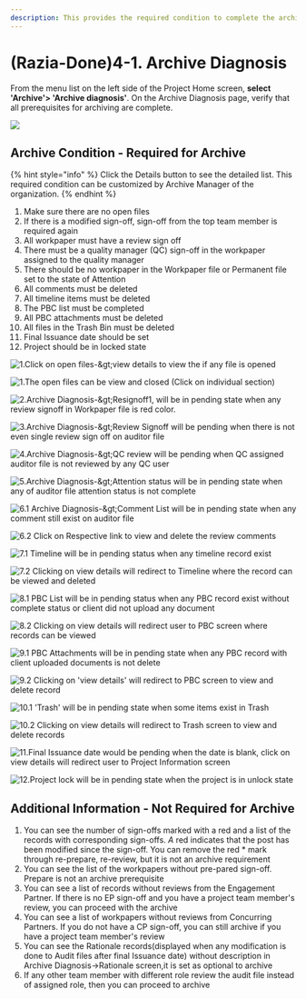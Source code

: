 ```yaml
---
description: This provides the required condition to complete the archive process
---
```


# \(Razia-Done\)4-1. Archive Diagnosis

From the menu list on the left side of the Project Home screen, **select 'Archive'&gt; 'Archive diagnosis'**. On the Archive Diagnosis page, verify that all prerequisites for archiving are complete.

![](../../../.gitbook/assets/image%20%2815%29.png)

## Archive Condition - Required for Archive

{% hint style="info" %}
Click the Details button to see the detailed list. This required condition can be customized by Archive Manager of the organization.
{% endhint %}

1. Make sure there are no open files
2. If there is a modified sign-off, sign-off from the top team member is required again
3. All workpaper must have a review sign off
4. There must be a quality manager \(QC\) sign-off in the workpaper assigned to the quality manager
5. There should be no workpaper in the Workpaper file or Permanent file set to the state of Attention
6. All comments must be deleted
7. All timeline items must be deleted
8. The PBC list must be completed
9. All PBC attachments must be deleted
10. All files in the Trash Bin must be deleted
11. Final Issuance date should be set
12. Project should be in locked state

![1.Click on open files-&amp;gt;view details to view the if any  file is opened](../../../.gitbook/assets/image%20%2810%29.png)

![1.The open files can be view and closed \(Click on individual section\)](../../../.gitbook/assets/6.png)

![2.Archive Diagnosis-&amp;gt;Resignoff1, will be in pending state when any review signoff in Workpaper file is red color.](../../../.gitbook/assets/image%20%287%29.png)

![3.Archive Diagnosis-&amp;gt;Review Signoff will be pending when there is not even single review sign off on auditor file ](../../../.gitbook/assets/image%20%2836%29.png)

![4.Archive Diagnosis-&amp;gt;QC review will be pending when QC assigned auditor file is not reviewed by any QC user](../../../.gitbook/assets/image%20%2839%29.png)

![5.Archive Diagnosis-&amp;gt;Attention status will be in pending state when any of auditor file attention status is not complete](../../../.gitbook/assets/image%20%2819%29.png)

![6.1  Archive Diagnosis-&amp;gt;Comment List will be in pending state when any comment still exist on auditor file](../../../.gitbook/assets/image.png)

![6.2 Click on Respective link to view and delete the review comments](../../../.gitbook/assets/image%20%2827%29.png)

![7.1 Timeline will be in pending status when any timeline record exist](../../../.gitbook/assets/image%20%2825%29.png)

![7.2 Clicking on view details will redirect to Timeline where the record can be viewed and deleted](../../../.gitbook/assets/image%20%282%29.png)

![8.1 PBC List will be in pending status when any PBC record exist without complete status or client did not upload any document](../../../.gitbook/assets/image%20%289%29.png)

![8.2 Clicking on view details will redirect user to PBC screen where records can be viewed](../../../.gitbook/assets/image%20%2818%29.png)

![9.1 PBC Attachments will be in pending state when any PBC record with client uploaded documents is not delete](../../../.gitbook/assets/image%20%2829%29.png)

![9.2 Clicking on &apos;view details&apos; will redirect to PBC screen to view and delete record](../../../.gitbook/assets/image%20%2812%29.png)

![10.1 &apos;Trash&apos; will be in pending state when some items exist in Trash](../../../.gitbook/assets/image%20%2835%29.png)

![10.2 Clicking on view details will redirect to Trash screen to view and delete records](../../../.gitbook/assets/image%20%283%29.png)

![11.Final Issuance date would be pending when the date is blank, click on view details will redirect user to Project Information screen](../../../.gitbook/assets/image%20%288%29.png)

![12.Project lock will be in pending state when the project is in unlock state](../../../.gitbook/assets/image%20%2813%29.png)

## Additional Information -  Not Required for Archive 

1. You can see the number of sign-offs marked with a red and a list of the records with corresponding sign-offs. _A_ red  indicates that the post has been modified since the sign-off. You can remove the red \* mark through re-prepare, re-review, but it is not an archive requirement
2. You can see the list of the workpapers without pre-pared sign-off. Prepare is not an archive prerequisite
3. You can see a list of records without reviews from the Engagement Partner. If there is no EP sign-off and you have a project team member's review, you can proceed with the archive
4. You can see a list of workpapers without reviews from Concurring Partners. If you do not have a CP sign-off, you can still archive if you have a project team member's review
5. You can see the Rationale records\(displayed when any modification is done to Audit files after final Issuance date\)  without description in Archive Diagnosis-&gt;Rationale screen,it is set as optional to archive
6. If any other team member with different role  review the audit file instead of assigned role, then you can proceed to archive

